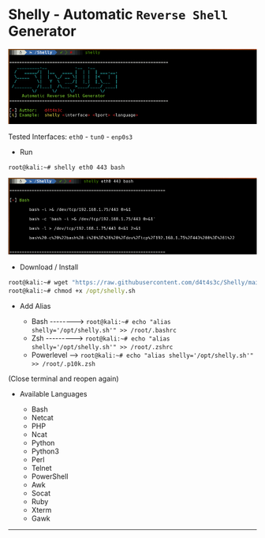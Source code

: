 # Shelly - Automatic `Reverse Shell` Generator

![](/screenshot1.png)

Tested Interfaces: `eth0` - `tun0` - `enp0s3`

* Run

```cmd
root@kali:~# shelly eth0 443 bash
```

![](/screenshot2.png)

* Download / Install

```cmd
root@kali:~# wget "https://raw.githubusercontent.com/d4t4s3c/Shelly/main/shelly.sh" -O /opt/shelly.sh
root@kali:~# chmod +x /opt/shelly.sh
```

* Add Alias

  * Bash --------> `root@kali:~# echo "alias shelly='/opt/shelly.sh'" >> /root/.bashrc`
  * Zsh ---------> `root@kali:~# echo "alias shelly='/opt/shelly.sh'" >> /root/.zshrc`
  * Powerlevel --> `root@kali:~# echo "alias shelly='/opt/shelly.sh'" >> /root/.p10k.zsh`

(Close terminal and reopen again)

* Available Languages

  * Bash
  * Netcat
  * PHP
  * Ncat
  * Python
  * Python3
  * Perl
  * Telnet
  * PowerShell
  * Awk
  * Socat
  * Ruby
  * Xterm
  * Gawk

---
